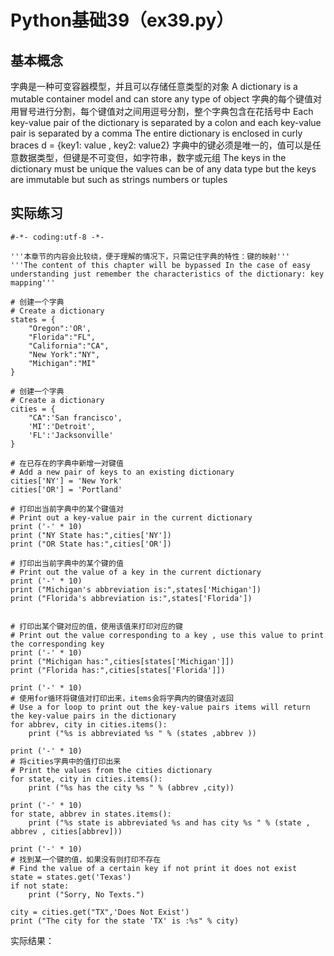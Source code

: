 # Python基础39（ex39.py）

## 基本概念
字典是一种可变容器模型，并且可以存储任意类型的对象
A dictionary is a mutable container model and can store any type of object
字典的每个键值对用冒号进行分割，每个键值对之间用逗号分割，整个字典包含在花括号中
Each key-value pair of the dictionary is separated by a colon and each key-value pair is separated by a comma The entire dictionary is enclosed in curly braces
d = {key1: value , key2: value2}
字典中的键必须是唯一的，值可以是任意数据类型，但键是不可变但，如字符串，数字或元组
The keys in the dictionary must be unique the values can be of any data type but the keys are immutable but such as strings numbers or tuples  

## 实际练习
```#!/usr/bin/env python3
#-*- coding:utf-8 -*-

'''本章节的内容会比较绕，便于理解的情况下，只需记住字典的特性：键的映射'''
'''The content of this chapter will be bypassed In the case of easy understanding just remember the characteristics of the dictionary: key mapping'''

# 创建一个字典
# Create a dictionary
states = {
	"Oregon":'OR',
	"Florida":"FL",
	"California":"CA",
	"New York":"NY",
	"Michigan":"MI"
}

# 创建一个字典
# Create a dictionary
cities = {
	"CA":'San francisco',
	'MI':'Detroit',
	'FL':'Jacksonville'
}

# 在已存在的字典中新增一对键值
# Add a new pair of keys to an existing dictionary
cities['NY'] = 'New York'
cities['OR'] = 'Portland'

# 打印出当前字典中的某个键值对
# Print out a key-value pair in the current dictionary
print ('-' * 10)
print ("NY State has:",cities['NY'])
print ("OR State has:",cities['OR'])
	
# 打印出当前字典中的某个键的值
# Print out the value of a key in the current dictionary 
print ('-' * 10)
print ("Michigan's abbreviation is:",states['Michigan'])
print ("Florida's abbreviation is:",states['Florida'])


# 打印出某个键对应的值，使用该值来打印对应的键
# Print out the value corresponding to a key , use this value to print the corresponding key 
print ('-' * 10)
print ("Michigan has:",cities[states['Michigan']])
print ("Florida has:",cities[states['Florida']])

print ('-' * 10)
# 使用for循环将键值对打印出来，items会将字典内的键值对返回
# Use a for loop to print out the key-value pairs items will return the key-value pairs in the dictionary
for abbrev, city in cities.items():
	print ("%s is abbreviated %s " % (states ,abbrev ))

print ('-' * 10)
# 将cities字典中的值打印出来
# Print the values from the cities dictionary
for state, city in cities.items():
	print ("%s has the city %s " % (abbrev ,city))

print ('-' * 10)
for state, abbrev in states.items():
	print ("%s state is abbreviated %s and has city %s " % (state , abbrev , cities[abbrev]))

print ('-' * 10)
# 找到某一个键的值，如果没有则打印不存在
# Find the value of a certain key if not print it does not exist
state = states.get('Texas')
if not state:
	print ("Sorry, No Texts.")

city = cities.get("TX",'Does Not Exist')
print ("The city for the state 'TX' is :%s" % city)
```

实际结果：


